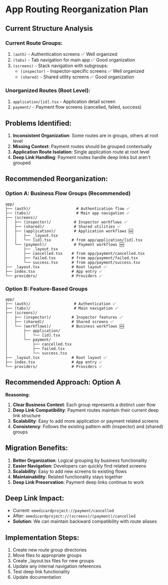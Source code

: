 # App Routing Reorganization Plan

## Current Structure Analysis

### Current Route Groups:
1. `(auth)` - Authentication screens ✅ Well organized
2. `(tabs)` - Tab navigation for main app ✅ Good organization
3. `(screens)` - Stack navigation with subgroups:
   - `(inspector)` - Inspector-specific screens ✅ Well organized
   - `(shared)` - Shared utility screens ✅ Good organization

### Unorganized Routes (Root Level):
1. `application/[id].tsx` - Application detail screen
2. `payment/` - Payment flow screens (cancelled, failed, success)

## Problems Identified:

1. **Inconsistent Organization**: Some routes are in groups, others at root level
2. **Missing Context**: Payment routes should be grouped contextually
3. **Application Route Isolation**: Single application route at root level
4. **Deep Link Handling**: Payment routes handle deep links but aren't grouped

## Recommended Reorganization:

### Option A: Business Flow Groups (Recommended)
```
app/
├── (auth)/                    # Authentication flow ✅
├── (tabs)/                    # Main app navigation ✅
├── (screens)/
│   ├── (inspector)/          # Inspector workflows ✅
│   ├── (shared)/             # Shared utilities ✅
│   ├── (application)/        # Application workflows 🆕
│   │   ├── _layout.tsx
│   │   └── [id].tsx         # from app/application/[id].tsx
│   └── (payment)/            # Payment workflows 🆕
│       ├── _layout.tsx
│       ├── cancelled.tsx    # from app/payment/cancelled.tsx
│       ├── failed.tsx       # from app/payment/failed.tsx
│       └── success.tsx      # from app/payment/success.tsx
├── _layout.tsx              # Root layout ✅
├── index.tsx                # App entry ✅
└── providers/               # Providers ✅
```

### Option B: Feature-Based Groups
```
app/
├── (auth)/                   # Authentication ✅
├── (tabs)/                   # Main navigation ✅  
├── (screens)/
│   ├── (inspector)/         # Inspector features ✅
│   ├── (shared)/            # Shared screens ✅
│   └── (workflows)/         # Business workflows 🆕
│       ├── application/
│       │   └── [id].tsx
│       └── payment/
│           ├── cancelled.tsx
│           ├── failed.tsx
│           └── success.tsx
├── _layout.tsx              # Root layout ✅
├── index.tsx                # App entry ✅
└── providers/               # Providers ✅
```

## Recommended Approach: Option A

**Reasoning:**
1. **Clear Business Context**: Each group represents a distinct user flow
2. **Deep Link Compatibility**: Payment routes maintain their current deep link structure
3. **Scalability**: Easy to add more application or payment related screens
4. **Consistency**: Follows the existing pattern with (inspector) and (shared) groups

## Migration Benefits:

1. **Better Organization**: Logical grouping by business functionality
2. **Easier Navigation**: Developers can quickly find related screens
3. **Scalability**: Easy to add new screens to existing flows
4. **Maintainability**: Related functionality stays together
5. **Deep Link Preservation**: Payment deep links continue to work

## Deep Link Impact:

- Current: `emedicardproject://payment/cancelled`
- After: `emedicardproject://(screens)/(payment)/cancelled`
- **Solution**: We can maintain backward compatibility with route aliases

## Implementation Steps:

1. Create new route group directories
2. Move files to appropriate groups
3. Create _layout.tsx files for new groups
4. Update any internal navigation references
5. Test deep link functionality
6. Update documentation

